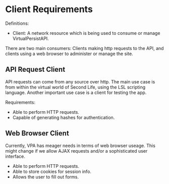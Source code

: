 Client Requirements
===================

Definitions:

- Client: A network resource which is being used to consume or manage VirtualPersistAPI.

There are two main consumers: Clients making http requests to the API, and clients using a web browser to administer or manage the site.

API Request Client
------------------

API requests can come from any source over http. The main use case is from within the virtual world of Second Life, using the LSL scripting language. Another important use case is a client for testing the app.

Requirements:

- Able to perform HTTP requests.
- Capable of generating hashes for authentication.

Web Browser Client
------------------

Currently, VPA has meager needs in terms of web browser useage. This might change if we allow AJAX requests and/or a sophisticated user interface.

- Able to perform HTTP requests.
- Able to store cookies for session info.
- Allows the user to fill out forms.
